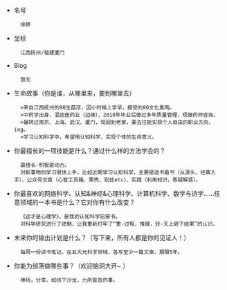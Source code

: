 
- 名号

		徐婷
- 坐标

		江西抚州/福建厦门
- Blog

		暂无
- 生命故事（你是谁，从哪里来，要到哪里去）

		>来自江西抚州的90生菇凉，因小时候上学早，接受的80文化熏陶。
		>中药学出身，混迹医药业（边缘），2010年毕业后做过多年质量管理，现做药师咨询。
		>辗转过南京、上海、武汉、厦门，现回到老家，要去往能实现个人自由的职业方向，ing。
		>学习认知科学中，希望用认知科学，实现个体的生命意义。
- 你最擅长的一项技能是什么？通过什么样的方法学会的？

		最擅长-积极驱动力。
		对新事物的学习很快上手，比如近期学习认知科学，主要是选书看书（从源头、经典入手）、公众号文章（心智工具箱、果壳、别处etc）、实践（利用知识，答疑解惑）。
- 你最喜欢的网络科学、认知&神经&心理科学、计算机科学、数学与诗学……任意领域的一本书是什么？它对你有什么改变？

		《这才是心理学》，是我的认知科学启蒙书。
		对科学研究进行了祛魅，让我重新打牢了“重-过程、推理，轻-天上砸下结果”的认识。
- 未来你的输出计划是什么？（写下来，所有人都是你的见证人！）

		每周一份读书笔记。在五大元科学领域，各写至少一篇文章，期限5年。
- 你能为部落做哪些事？（欢迎脑洞大开~ ）

		捧场，分享。如线下沙龙，力所能及的事。